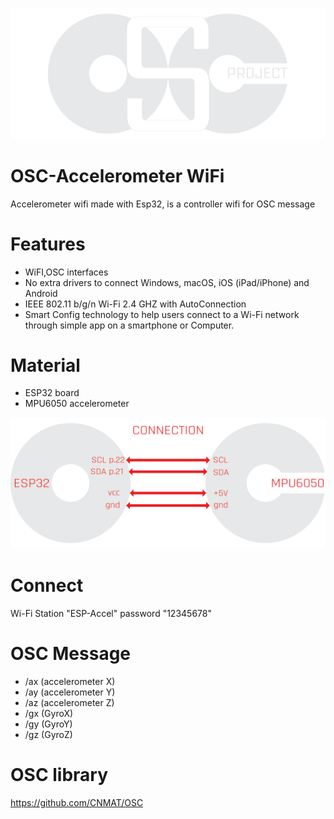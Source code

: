 ![](osc-project.png)

# OSC-Accelerometer WiFi

Accelerometer wifi made with Esp32, is a controller wifi for OSC message

# Features
- WiFI,OSC interfaces
- No extra drivers to connect Windows, macOS, iOS (iPad/iPhone) and Android
- IEEE 802.11 b/g/n Wi-Fi 2.4 GHZ with AutoConnection
- Smart Config technology to help users connect to a Wi-Fi network through simple app on a smartphone or Computer.

# Material

- ESP32 board
- MPU6050 accelerometer

![](osc-project-link.png)

# Connect

Wi-Fi Station "ESP-Accel" password "12345678"

# OSC Message 

- /ax        (accelerometer X)
- /ay        (accelerometer Y)
- /az        (accelerometer Z)
- /gx        (GyroX)
- /gy        (GyroY)
- /gz        (GyroZ)

# OSC library

https://github.com/CNMAT/OSC
